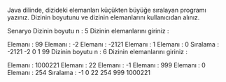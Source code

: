 Java dilinde, dizideki elemanları küçükten büyüğe sıralayan programı yazınız. Dizinin boyutunu ve dizinin elemanlarını kullanıcıdan alınız.

Senaryo Dizinin boyutu n : 5 Dizinin elemanlarını giriniz :

Elemanı : 99
Elemanı : -2
Elemanı : -2121
Elemanı : 1
Elemanı : 0 Sıralama : -2121 -2 0 1 99
Dizinin boyutu n : 6 Dizinin elemanlarını giriniz :

Elemanı : 1000221
Elemanı : 22
Elemanı : -1
Elemanı : 999
Elemanı : 0
Elemanı : 254 Sıralama : -1 0 22 254 999 1000221
